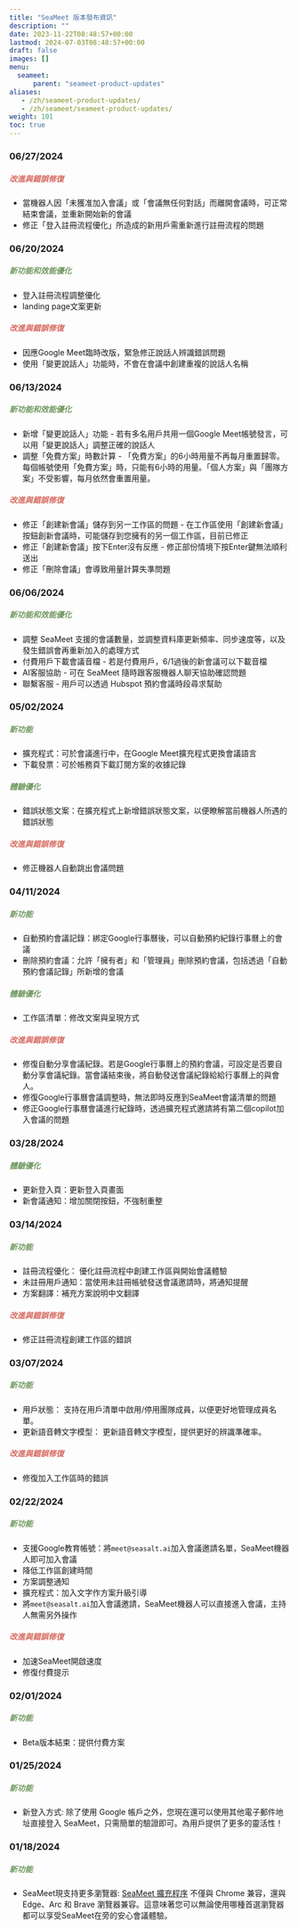 ```yaml
---
title: "SeaMeet 版本發布資訊"
description: ""
date: 2023-11-22T08:48:57+00:00
lastmod: 2024-07-03T08:48:57+00:00
draft: false
images: []
menu:
  seameet:
      parent: "seameet-product-updates"
aliases:
   - /zh/seameet-product-updates/
   - /zh/seameet/seameet-product-updates/
weight: 101
toc: true
---
```


### 06/27/2024
##### **<font color="#d66a60">改進與錯誤修復</font>**
- 當機器人因「未獲准加入會議」或「會議無任何對話」而離開會議時，可正常結束會議，並重新開始新的會議
- 修正「登入註冊流程優化」所造成的新用戶需重新進行註冊流程的問題

### 06/20/2024
##### **<font color="#739963">新功能和效能優化</font>** 
- 登入註冊流程調整優化
- landing page文案更新

##### **<font color="#d66a60">改進與錯誤修復</font>**
- 因應Google Meet臨時改版，緊急修正說話人辨識錯誤問題
- 使用「變更說話人」功能時，不會在會議中創建重複的說話人名稱

### 06/13/2024
##### **<font color="#739963">新功能和效能優化</font>** 
- 新增「變更說話人」功能 - 若有多名用戶共用一個Google Meet帳號發言，可以用「變更說話人」調整正確的說話人
- 調整「免費方案」時數計算 - 「免費方案」的6小時用量不再每月重置歸零。每個帳號使用「免費方案」時，只能有6小時的用量。「個人方案」與「團隊方案」不受影響，每月依然會重置用量。

##### **<font color="#d66a60">改進與錯誤修復</font>**
- 修正「創建新會議」儲存到另一工作區的問題 - 在工作區使用「創建新會議」按鈕創新會議時，可能儲存到您擁有的另一個工作區，目前已修正
- 修正「創建新會議」按下Enter沒有反應 - 修正部份情境下按Enter鍵無法順利送出
- 修正「刪除會議」會導致用量計算失準問題

### 06/06/2024
##### **<font color="#739963">新功能和效能優化</font>** 
- 調整 SeaMeet 支援的會議數量，並調整資料庫更新頻率、同步速度等，以及發生錯誤會再重新加入的處理方式
- 付費用戶下載會議音檔 - 若是付費用戶，6/1過後的新會議可以下載音檔
- AI客服協助 - 可在 SeaMeet 隨時跟客服機器人聊天協助確認問題
- 聯繫客服 - 用戶可以透過 Hubspot 預約會議時段尋求幫助

### 05/02/2024
##### **<font color="#739963">新功能</font>** 
- 擴充程式：可於會議進行中，在Google Meet擴充程式更換會議語言
- 下載發票：可於帳務頁下載訂閱方案的收據記錄

##### **<font color="#739963">體驗優化</font>** 
- 錯誤狀態文案：在擴充程式上新增錯誤狀態文案，以便瞭解當前機器人所遇的錯誤狀態

##### **<font color="#d66a60">改進與錯誤修復</font>**
- 修正機器人自動跳出會議問題


### 04/11/2024
##### **<font color="#739963">新功能</font>** 
- 自動預約會議記錄：綁定Google行事曆後，可以自動預約紀錄行事曆上的會議
- 刪除預約會議：允許「擁有者」和「管理員」刪除預約會議，包括透過「自動預約會議記錄」所新增的會議

##### **<font color="#739963">體驗優化</font>** 
- 工作區清單：修改文案與呈現方式

##### **<font color="#d66a60">改進與錯誤修復</font>**

- 修復自動分享會議紀錄。若是Google行事曆上的預約會議，可設定是否要自動分享會議紀錄。當會議結束後，將自動發送會議紀錄給給行事曆上的與會人。
- 修復Google行事曆會議調整時，無法即時反應到SeaMeet會議清單的問題
- 修正Google行事曆會議進行紀錄時，透過擴充程式邀請將有第二個copilot加入會議的問題

### 03/28/2024
##### **<font color="#739963">體驗優化</font>** 
- 更新登入頁：更新登入頁畫面
- 新會議通知：增加關閉按鈕，不強制重整

### 03/14/2024
##### **<font color="#739963">新功能</font>** 
- 註冊流程優化： 優化註冊流程中創建工作區與開始會議體驗
- 未註冊用戶通知：當使用未註冊帳號發送會議邀請時，將通知提醒
- 方案翻譯：補充方案說明中文翻譯

##### **<font color="#d66a60">改進與錯誤修復</font>**
- 修正註冊流程創建工作區的錯誤

### 03/07/2024
##### **<font color="#739963">新功能</font>** 
- 用戶狀態： 支持在用戶清單中啟用/停用團隊成員，以便更好地管理成員名單。
- 更新語音轉文字模型： 更新語音轉文字模型，提供更好的辨識準確率。

##### **<font color="#d66a60">改進與錯誤修復</font>**
- 修復加入工作區時的錯誤

### 02/22/2024
##### **<font color="#739963">新功能</font>** 
- 支援Google教育帳號：將`meet@seasalt.ai`加入會議邀請名單，SeaMeet機器人即可加入會議
- 降低工作區創建時間
- 方案調整通知
- 擴充程式：加入文字作方案升級引導
- 將`meet@seasalt.ai`加入會議邀請，SeaMeet機器人可以直接進入會議，主持人無需另外操作

##### **<font color="#d66a60">改進與錯誤修復</font>**
- 加速SeaMeet開啟速度
- 修復付費提示

### 02/01/2024
##### **<font color="#739963">新功能</font>** 
- Beta版本結束：提供付費方案

### 01/25/2024
##### **<font color="#739963">新功能</font>** 
- 新登入方式: 除了使用 Google 帳戶之外，您現在還可以使用其他電子郵件地址直接登入 SeaMeet，只需簡單的驗證即可。為用戶提供了更多的靈活性！

### 01/18/2024
##### **<font color="#739963">新功能</font>** 
- SeaMeet現支持更多瀏覽器: [SeaMeet 擴充程序](https://chromewebstore.google.com/detail/seameet-take-chatgpt-meet/gkkhkniggakfgioeeclbllpihmipkcmn) 不僅與 Chrome 兼容，還與 Edge、Arc 和 Brave 瀏覽器兼容。這意味著您可以無論使用哪種首選瀏覽器都可以享受SeaMeet在旁的安心會議體驗。
